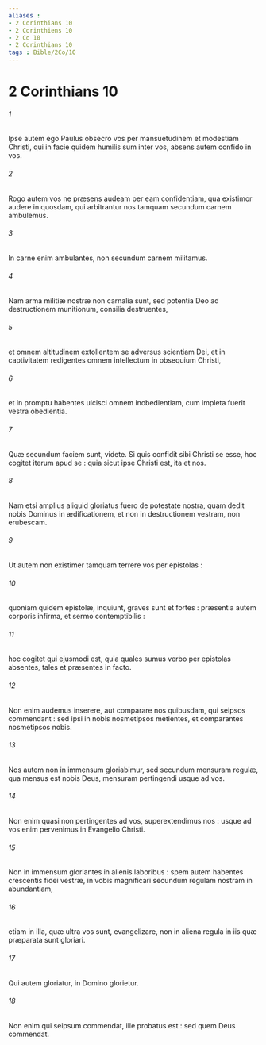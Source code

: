 ```yaml
---
aliases : 
- 2 Corinthians 10
- 2 Corinthiens 10
- 2 Co 10
- 2 Corinthians 10
tags : Bible/2Co/10
---
```


# 2 Corinthians 10

###### 1
Ipse autem ego Paulus obsecro vos per mansuetudinem et modestiam Christi, qui in facie quidem humilis sum inter vos, absens autem confido in vos.
###### 2
Rogo autem vos ne præsens audeam per eam confidentiam, qua existimor audere in quosdam, qui arbitrantur nos tamquam secundum carnem ambulemus.
###### 3
In carne enim ambulantes, non secundum carnem militamus.
###### 4
Nam arma militiæ nostræ non carnalia sunt, sed potentia Deo ad destructionem munitionum, consilia destruentes,
###### 5
et omnem altitudinem extollentem se adversus scientiam Dei, et in captivitatem redigentes omnem intellectum in obsequium Christi,
###### 6
et in promptu habentes ulcisci omnem inobedientiam, cum impleta fuerit vestra obedientia.
###### 7
Quæ secundum faciem sunt, videte. Si quis confidit sibi Christi se esse, hoc cogitet iterum apud se : quia sicut ipse Christi est, ita et nos.
###### 8
Nam etsi amplius aliquid gloriatus fuero de potestate nostra, quam dedit nobis Dominus in ædificationem, et non in destructionem vestram, non erubescam.
###### 9
Ut autem non existimer tamquam terrere vos per epistolas :
###### 10
quoniam quidem epistolæ, inquiunt, graves sunt et fortes : præsentia autem corporis infirma, et sermo contemptibilis :
###### 11
hoc cogitet qui ejusmodi est, quia quales sumus verbo per epistolas absentes, tales et præsentes in facto.
###### 12
Non enim audemus inserere, aut comparare nos quibusdam, qui seipsos commendant : sed ipsi in nobis nosmetipsos metientes, et comparantes nosmetipsos nobis.
###### 13
Nos autem non in immensum gloriabimur, sed secundum mensuram regulæ, qua mensus est nobis Deus, mensuram pertingendi usque ad vos.
###### 14
Non enim quasi non pertingentes ad vos, superextendimus nos : usque ad vos enim pervenimus in Evangelio Christi.
###### 15
Non in immensum gloriantes in alienis laboribus : spem autem habentes crescentis fidei vestræ, in vobis magnificari secundum regulam nostram in abundantiam,
###### 16
etiam in illa, quæ ultra vos sunt, evangelizare, non in aliena regula in iis quæ præparata sunt gloriari.
###### 17
Qui autem gloriatur, in Domino glorietur.
###### 18
Non enim qui seipsum commendat, ille probatus est : sed quem Deus commendat.
